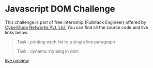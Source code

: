 # Javascript DOM Challenge

This challenge is part of free internship (Fullstack Engineer) offered by [CyberDude Networks Pvt. Ltd.](https://cyberdudenetworks.com) You can find all the source code and live links below.

> Task : printing each list to a single line paragraph
>
> Task : dynamic styleing in dom

[live preview](https://sharif-22.github.io/cyberdude-challenges/javascript%20dom/01-printing-arr-els/)

<!-- ## References:

Paste the `YOUTUBE_VIDEO_ID_HERE` with the video id.
md
[![IMAGE ALT TEXT](http://img.youtube.com/vi/YOUTUBE_VIDEO_ID_HERE/0.jpg)](http://www.youtube.com/watch?v=YOUTUBE_VIDEO_ID_HERE "Video Title") -->
